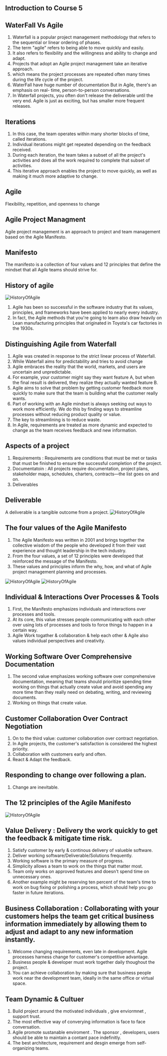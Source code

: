 ## Introduction to Course 5

## WaterFall Vs Agile
1. Waterfall is a popular project management methodology that refers to the sequential or linear ordering of phases. 
2. The term "agile" refers to being able to move quickly and easily.
3. It also refers to flexibility and the willingness and ability to change and adapt.
4. Projects that adopt an Agile project management take an iterative approach.
5. which means the project processes are repeated often many times during the life cycle of the project. 
6. WaterFall have huge number of documentation But in Agile, there's an emphasis on real- time, person-to-person conversations.
7.  In Waterfall projects, you often don't release the deliverable until the very end. Agile is just as exciting, but has smaller more frequent releases. 

## Iterations 
1. In this case, the team operates within many shorter blocks of time, called iterations.
2.  Individual iterations might get repeated depending on the feedback received. 
3.  During each iteration, the team takes a subset of all the project's activities and does all the work required to complete that subset of activities.
4.  This iterative approach enables the project to move quickly, as well as making it much more adaptive to change.

## Agile
Flexibility, repetition, and openness to change

## Agile Project Managment
Agile project management is an approach to project and team management based on the Agile Manifesto. 

## Manifesto
The manifesto is a collection of four values and 12 principles that define the mindset that all Agile teams should strive for.

## History of agile
![HistoryOfAgile](https://github.com/abdullahbannuwala/project-managment/blob/main/github%20history01.PNG)
1. Agile has been so successful in the software industry that its values, principles, and frameworks have been applied to nearly every industry.
2. In fact, the Agile methods that you're going to learn also draw heavily on Lean manufacturing principles that originated in Toyota's car factories in the 1930s. 

## Distinguishing Agile from Waterfall
1. Agile was created in response to the strict linear process of Waterfall. 
2. While Waterfall aims for predictability and tries to avoid change
3. Agile embraces the reality that the world, markets, and users are uncertain and unpredictable.
4. For example, your customer might say they want feature A, but when the final result is delivered, they realize they actually wanted feature B.
5. Agile aims to solve that problem by getting customer feedback more quickly to make sure that the team is building what the customer really wants. 
6. Part of working with an Agile mindset is always seeking out ways to work more efficiently.  We do this by finding ways to streamline processes without reducing product quality or value. 
7. The key to streamlining is to reduce waste.
8. In Agile, requirements are treated as more dynamic and expected to change as the team receives feedback and new information. 

## Aspects of a project
1. Requirements : Requirements are conditions that must be met or tasks that must be finished to ensure the successful completion of the project.
2. Documentatoin : All projects require documentation, project plans, stakeholder maps, schedules, charters, contracts—the list goes on and on. 
3. Deliverables
## Deliverable
A deliverable is a tangible outcome from a project. 
![HistoryOfAgile](https://github.com/abdullahbannuwala/project-managment/blob/main/github%20history02.PNG)

## The four values of the Agile Manifesto
1. The Agile Manifesto was written in 2001 and brings together the collective wisdom of the people who developed it from their vast experience and thought leadership in the tech industry.
2. From the four values, a set of 12 principles were developed that reinforced the message of the Manifesto. 
3. These values and principles inform the why, how, and what of Agile project management planning and processes.

![HistoryOfAgile](https://github.com/abdullahbannuwala/project-managment/blob/main/agilemanifesto.PNG)
![HistoryOfAgile](https://github.com/abdullahbannuwala/project-managment/blob/main/menifesto2.PNG)

## Individual & Interactions Over Processes & Tools
1. First, the Manifesto emphasizes individuals and interactions over processes and tools.
2. At its core, this value stresses people communicating with each other over using lots of processes and tools to force things to happen in a certain way.
3. Agile Work togather & collaboration & help each other & Agile also values individual perspectives and creativity. 

## Working Software Over Comprehensive Documentation
1. The second value emphasizes working software over comprehensive documentation, meaning that teams should prioritize spending time working on things that actually create value and avoid spending any more time than they really need on debating, writing, and reviewing documents. 
2. Working on things that create value.

## Customer Collaboration Over Contract Negotiation
1. On to the third value: customer collaboration over contract negotiation.
2. In Agile projects, the customer's satisfaction is considered the highest priority.
3. Collaboration with customers early and often.
4. React & Adapt the feedback.

## Responding to change over following a plan.
1. Change are inevitable.

## The 12 principles of the Agile Manifesto
![HistoryOfAgile](https://github.com/abdullahbannuwala/project-managment/blob/main/agilevalues.PNG)

## Value Delivery  : Delivery the work quickly to get the feedback & mitigate time risk.
1. Satisfy customer by early & continous delivery of valueble software.
2. Deliver working software/Deliverable/Solutions frequently.
3. Working software is the primary measure of progress.
4. Simplicity allows a team to work on the things that matter most.
5. Team only works on approved features and doesn't spend time on unnecessary ones. 
6. Another example might be reserving ten percent of the team's time to work on bug fixing or polishing a process, which should help you go faster in future iterations. 

## Business Collaboration : Collaborating with your customers helps the team get critical business information immediately by allowing them to adjust and adapt to any new information instantly.
1. Welcome changing requirements, even late in development. Agile processes harness change for customer's competitive advantage.
2. Business people & developer must work together daily thoughout the project.
3. You can achieve collaboration by making sure that business people work near the development team, ideally in the same office or virtual space.


## Team Dynamic & Cultuer
1. Build project around the motivated individuals , give enviormnet , support trust.
2. The most effective way of converying information is face to face conversation.
3. Agile promote sustanable enviroment . The sponsor , developers, users should be able to maintain a contant pace indefinitly.
4. The best architecture, requirement and desgin emerge from self-organizing teams.
